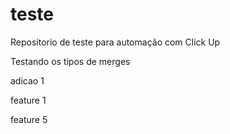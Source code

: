 # teste

Repositorio de teste para automação com Click Up

Testando os tipos de merges

adicao 1

feature 1

feature 5
